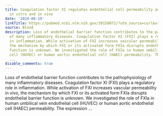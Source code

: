 ```yaml
---
title: Coagulation factor XI regulates endothelial cell permeability and barrier function
  in vitro and in vivo
date: '2024-08-19'
linkTitle: https://pubmed.ncbi.nlm.nih.gov/39158072/?utm_source=curl&utm_medium=rss&utm_campaign=journals&utm_content=7603509&fc=None&ff=20240819180915&v=2.18.0.post9+e462414
source: Blood
description: Loss of endothelial barrier function contributes to the pathophysiology
  of many inflammatory diseases. Coagulation factor XI (FXI) plays a regulatory role
  in inflammation. While activation of FXI increases vascular permeability in vivo,
  the mechanism by which FXI or its activated form FXIa disrupts endothelial barrier
  function is unknown. We investigated the role of FXIa in human umbilical vein endothelial
  cell (HUVEC) or human aortic endothelial cell (HAEC) permeability. The expression
  ...
disable_comments: true
---
```

Loss of endothelial barrier function contributes to the pathophysiology of many inflammatory diseases. Coagulation factor XI (FXI) plays a regulatory role in inflammation. While activation of FXI increases vascular permeability in vivo, the mechanism by which FXI or its activated form FXIa disrupts endothelial barrier function is unknown. We investigated the role of FXIa in human umbilical vein endothelial cell (HUVEC) or human aortic endothelial cell (HAEC) permeability. The expression ...